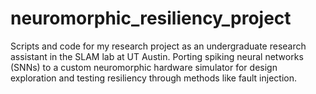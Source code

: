 # neuromorphic_resiliency_project
Scripts and code for my research project as an undergraduate research assistant in the SLAM lab at UT Austin. Porting spiking neural networks (SNNs) to a custom neuromorphic hardware simulator for design exploration and testing resiliency through methods like fault injection.
